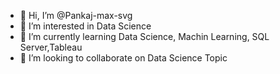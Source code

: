 - 👋 Hi, I’m @Pankaj-max-svg
- 👀 I’m interested in Data Science
- 🌱 I’m currently learning Data Science, Machin Learning, SQL Server,Tableau
- 💞️ I’m looking to collaborate on Data Science Topic
<!---
Pankaj-max-svg/Pankaj-max-svg is a ✨ special ✨ repository because its `README.md` (this file) appears on your GitHub profile.
You can click the Preview link to take a look at your changes.
--->
